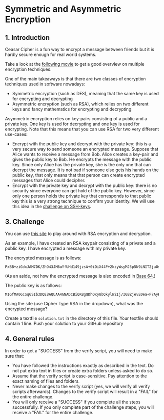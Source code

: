 # Symmetric and Asymmetric Encryption

## 1. Introduction

Ceasar Cipher is a fun way to encrypt a message between friends but it is hardly secure enough for real world systems.

Take a look at the [following movie](https://www.youtube.com/watch?v=jhXCTbFnK8o) to get a good overview on multiple encryption techniques.

One of the main takeaways is that there are two classes of encryption techniques used in software nowadays:
* Symmetric encryption (such as DES), meaning that the same key is used for encrypting and decrypting
* Asymmetric encryption (such as RSA), which relies on two different keys and fancy mathematics for encrypting and decrypting

Asymmetric encryption relies on key-pairs consisting of a public and a private key. One key is used for decrypting and one key is used for encrypting. Note that this means that you can use RSA for two very different use-cases:
* Encrypt with the public key and decrypt with the private key: this is a very secure way to send someone an encrypted message. Suppose that Alice wants to receive a message from Bob. Alice creates a key-pair and gives the public key to Bob. He encrypts the message with the public key. Since only Alice has the private key, she is the only one that can decrypt the message. It is not bad if someone else gets his hands on the public key, that only means that that person can create encrypted messages that Alice could decipher.
* Encrypt with the private key and decrypt with the public key: there is no security since everyone can get hold of the public key. However, since only one person holds the private key that corresponds to that public key this is a very strong technique to confirm your identity. We will use this idea in the [challenge on SSH-keys](./../../../git-challenges/04-ssh/04-ssh.md).

## 3. Challenge

You can use [this site](https://www.devglan.com/online-tools/rsa-encryption-decryption) to play around with RSA encryption and decryption.

As an example, I have created an RSA keypair consisting of a private and a public key. I have encrypted a message with my private key.

The encrypted message is as follows:

```
PxBB+ziGdxJAM7DK/ZhO43JM6uYfUHd149jzsA+0iDiX44P+2kzyWsyMJ5p5N9LNIT2juOsCO5aOI+b0kMpp+sOHNXvku6eJEPMVFimXhFtFwbjmAOaoMLpxTWoGU4Vub3CEm9Kl15m2hKivceznZQqrJccb4ugnaz4DpsfCfvY=
```

(As an aside, not how the encrypted message is also encoded in [Base 64](../01-base64/01-base64.md).)

The public key is as follows:

```
MIGfMA0GCSqGSIb3DQEBAQUAA4GNADCBiQKBgQDhOxy8bQkylWZIj/IGBZjevE0ea+F7AyRVxPONHeLozUM0BED50L27xxtl/Q4dWgNfgv1fcOGrpPbm4aqqNI1yCKfAuyB/Dm4Eu5o7D6s6Vm81paPu+elsB4Oi+2QeES2QhIAygOBiVTbnF/5olej+hlikKlxbg45fl9vDl334jQIDAQAB
```

Using the site (use Cipher Type RSA in the dropdown), what was the encrypted message?

Create a textfile `solution.txt` in the directory of this file. Your textfile should contain 1 line. Push your solution to your GitHub repository

## 4. General rules

In order to get a "SUCCESS" from the verify script, you will need to make sure that:

-   You have followed the instructions exactly as described in the text. Do not put extra text in files or create extra folders unless asked to do so.
-   Assume that the verify script is case-sensitive. Pay attention to the exact naming of files and folders.
-   Never make changes to the verify script (yes, we will verify all verify scripts afterwards). Changes to the verify script will result in a "FAIL" for the entire challenge.
-   You will only receive a "SUCCESS" if you complete all the steps successfully. If you only complete part of the challenge steps, you will receive a "FAIL" for the entire challenge.